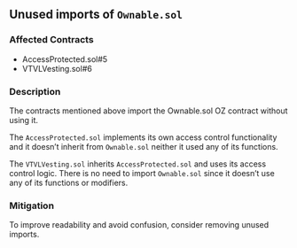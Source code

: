## Unused imports of `Ownable.sol`

### Affected Contracts

- AccessProtected.sol#5
- VTVLVesting.sol#6

### Description

The contracts mentioned above import the Ownable.sol OZ contract without using it.

The `AccessProtected.sol` implements its own access control functionality and it doesn’t inherit from `Ownable.sol` neither it used any of its functions.

The `VTVLVesting.sol` inherits `AccessProtected.sol` and uses its access control logic. There is no need to import `Ownable.sol` since it doesn’t use any of its functions or modifiers.

### Mitigation

To improve readability and avoid confusion, consider removing unused imports.